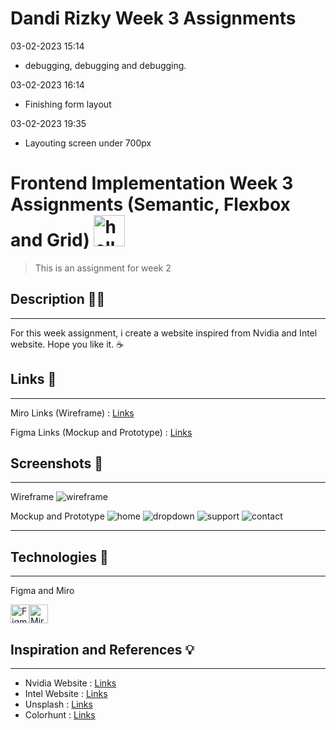 # Dandi Rizky Week 3 Assignments

03-02-2023 15:14

- debugging, debugging and debugging.

03-02-2023 16:14

- Finishing form layout

03-02-2023 19:35

- Layouting screen under 700px

# Frontend Implementation Week 3 Assignments (Semantic, Flexbox and Grid) <img src="https://raw.githubusercontent.com/DandiRizkyy/slackmoji/master/emoji/blob/blob-wave-gif.gif" width="50px" height="50px" alt="hello">

> This is an assignment for week 2

## Description ✍🏻

---

For this week assignment, i create a website inspired from Nvidia and Intel website. Hope you like it. ☕

## Links 🔗

---

Miro Links (Wireframe) : [Links](https://miro.com/app/board/uXjVPuV9VO8=/?share_link_id=322368024831)

Figma Links (Mockup and Prototype) : [Links](https://www.figma.com/file/FE76JEokKsLdmsdfOVJtkM/Dandi-Rizky-Week-2?node-id=42%3A3&t=HktKNx1XIUnQk47L-1)

## Screenshots 🎨

---

Wireframe
![wireframe](/assets/wireframe.jpg)

Mockup and Prototype
![home](/assets/home-pages.png)
![dropdown](/assets/dropdown-menu.png)
![support](/assets/support-pages.png)
![contact](/assets/contact-pages.png)

---

## Technologies 🚀

---

Figma and Miro

<img height="30" title="Figma" alt="Figma" src="./assets/figma.png"><img height="30" title="Miro" alt="Miro" src="./assets/miro.png">

## Inspiration and References 💡

---

- Nvidia Website : [Links](https://www.nvidia.com/en-us/)
- Intel Website : [Links](https://www.intel.co.id/content/www/id/id/homepage.html)
- Unsplash : [Links](https://unsplash.com/)
- Colorhunt : [Links](https://colorhunt.co/palette/ffd4d4ffffe8cde990aacb73)
